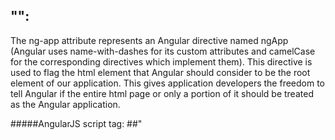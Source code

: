 ## "<html ng-app>":
The ng-app attribute represents an Angular directive named ngApp (Angular uses name-with-dashes for its 
custom attributes and camelCase for the corresponding directives which implement them). This directive is used to
flag the html element that Angular should consider to be the root element of our application. This gives application 
developers the freedom to tell Angular if the entire html page or only a portion of it should be treated as the Angular
application.


#####AngularJS script tag:
##"<script src="bower_components/angular/angular.js">":
This code downloads the angular.js script and registers a callback that will be executed by the browser when the 
containing HTML page is fully downloaded. When the callback is executed, Angular looks for the ngApp directive. 
If Angular finds the directive, it will bootstrap the application with the root of the application DOM being the element 
on which the ngApp directive was defined.

#####Double-curly binding with an expression:
##  Nothing here {{'yet' + '!'}}:
This line demonstrates the core feature of Angular's templating capabilities 
– a binding, denoted by double-curlies {{ }} as well as a simple expression 'yet' + '!' used in this binding.

The binding tells Angular that it should evaluate an expression and insert the result into the DOM in place of 
the binding. Rather than a one-time insert, as we'll see in the next steps, a binding will result in efficient 
continuous updates whenever the result of the expression evaluation changes.






#Bootstrapping AngularJs apps
Bootstrapping AngularJS apps automatically using the ngApp directive is very easy and suitable for most cases. 
In advanced cases, such as when using script loaders, you can use imperative / manual way to bootstrap the app.

There are 3 important things that happen during the app bootstrap:
* The injector that will be used for dependency injection is created.
* The injector will then create the root scope that will become the context for the model of our application.
* Angular will then "compile" the DOM starting at the ngApp root element, processing any directives and bindings 
found along the way.

Once an application is bootstrapped, it will then wait for incoming browser events (such as mouse click,
key press or incoming HTTP response) that might change the model. Once such an event occurs, Angular detects if it caused 
any model changes and if changes are found, Angular will reflect them in the view by updating all of the affected bindings.
